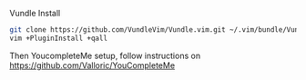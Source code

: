 Vundle Install

```sh
git clone https://github.com/VundleVim/Vundle.vim.git ~/.vim/bundle/Vundle.vim
vim +PluginInstall +qall
```

Then YoucompleteMe setup, follow instructions on https://github.com/Valloric/YouCompleteMe
